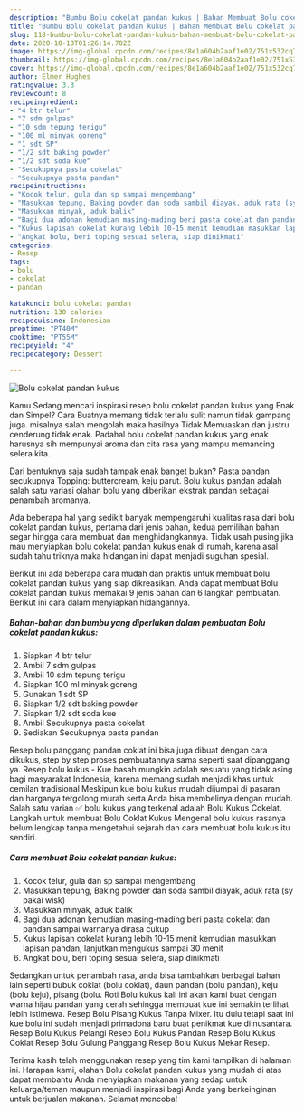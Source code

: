```yaml
---
description: "Bumbu Bolu cokelat pandan kukus | Bahan Membuat Bolu cokelat pandan kukus Yang Menggugah Selera"
title: "Bumbu Bolu cokelat pandan kukus | Bahan Membuat Bolu cokelat pandan kukus Yang Menggugah Selera"
slug: 118-bumbu-bolu-cokelat-pandan-kukus-bahan-membuat-bolu-cokelat-pandan-kukus-yang-menggugah-selera
date: 2020-10-13T01:26:14.702Z
image: https://img-global.cpcdn.com/recipes/8e1a604b2aaf1e02/751x532cq70/bolu-cokelat-pandan-kukus-foto-resep-utama.jpg
thumbnail: https://img-global.cpcdn.com/recipes/8e1a604b2aaf1e02/751x532cq70/bolu-cokelat-pandan-kukus-foto-resep-utama.jpg
cover: https://img-global.cpcdn.com/recipes/8e1a604b2aaf1e02/751x532cq70/bolu-cokelat-pandan-kukus-foto-resep-utama.jpg
author: Elmer Hughes
ratingvalue: 3.3
reviewcount: 8
recipeingredient:
- "4 btr telur"
- "7 sdm gulpas"
- "10 sdm tepung terigu"
- "100 ml minyak goreng"
- "1 sdt SP"
- "1/2 sdt baking powder"
- "1/2 sdt soda kue"
- "Secukupnya pasta cokelat"
- "Secukupnya pasta pandan"
recipeinstructions:
- "Kocok telur, gula dan sp sampai mengembang"
- "Masukkan tepung, Baking powder dan soda sambil diayak, aduk rata (sy pakai wisk)"
- "Masukkan minyak, aduk balik"
- "Bagi dua adonan kemudian masing-mading beri pasta cokelat dan pandan sampai warnanya dirasa cukup"
- "Kukus lapisan cokelat kurang lebih 10-15 menit kemudian masukkan lapisan pandan, lanjutkan mengukus sampai 30 menit"
- "Angkat bolu, beri toping sesuai selera, siap dinikmati"
categories:
- Resep
tags:
- bolu
- cokelat
- pandan

katakunci: bolu cokelat pandan 
nutrition: 130 calories
recipecuisine: Indonesian
preptime: "PT40M"
cooktime: "PT55M"
recipeyield: "4"
recipecategory: Dessert

---
```



![Bolu cokelat pandan kukus](https://img-global.cpcdn.com/recipes/8e1a604b2aaf1e02/751x532cq70/bolu-cokelat-pandan-kukus-foto-resep-utama.jpg)

Kamu Sedang mencari inspirasi resep bolu cokelat pandan kukus yang Enak dan Simpel? Cara Buatnya memang tidak terlalu sulit namun tidak gampang juga. misalnya salah mengolah maka hasilnya Tidak Memuaskan dan justru cenderung tidak enak. Padahal bolu cokelat pandan kukus yang enak harusnya sih mempunyai aroma dan cita rasa yang mampu memancing selera kita.

Dari bentuknya saja sudah tampak enak banget bukan? Pasta pandan secukupnya Topping: buttercream, keju parut. Bolu kukus pandan adalah salah satu variasi olahan bolu yang diberikan ekstrak pandan sebagai penambah aromanya.

Ada beberapa hal yang sedikit banyak mempengaruhi kualitas rasa dari bolu cokelat pandan kukus, pertama dari jenis bahan, kedua pemilihan bahan segar hingga cara membuat dan menghidangkannya. Tidak usah pusing jika mau menyiapkan bolu cokelat pandan kukus enak di rumah, karena asal sudah tahu triknya maka hidangan ini dapat menjadi suguhan spesial.


Berikut ini ada beberapa cara mudah dan praktis untuk membuat bolu cokelat pandan kukus yang siap dikreasikan. Anda dapat membuat Bolu cokelat pandan kukus memakai 9 jenis bahan dan 6 langkah pembuatan. Berikut ini cara dalam menyiapkan hidangannya.

<!--inarticleads1-->

##### Bahan-bahan dan bumbu yang diperlukan dalam pembuatan Bolu cokelat pandan kukus:

1. Siapkan 4 btr telur
1. Ambil 7 sdm gulpas
1. Ambil 10 sdm tepung terigu
1. Siapkan 100 ml minyak goreng
1. Gunakan 1 sdt SP
1. Siapkan 1/2 sdt baking powder
1. Siapkan 1/2 sdt soda kue
1. Ambil Secukupnya pasta cokelat
1. Sediakan Secukupnya pasta pandan


Resep bolu panggang pandan coklat ini bisa juga dibuat dengan cara dikukus, step by step proses pembuatannya sama seperti saat dipanggang ya. Resep bolu kukus - Kue basah mungkin adalah sesuatu yang tidak asing bagi masyarakat Indonesia, karena memang sudah menjadi khas untuk cemilan tradisional Meskipun kue bolu kukus mudah dijumpai di pasaran dan harganya tergolong murah serta Anda bisa membelinya dengan mudah. Salah satu varian ✅ bolu kukus yang terkenal adalah Bolu Kukus Cokelat. Langkah untuk membuat Bolu Coklat Kukus  Mengenal bolu kukus rasanya belum lengkap tanpa mengetahui sejarah dan cara membuat bolu kukus itu sendiri. 

<!--inarticleads2-->

##### Cara membuat Bolu cokelat pandan kukus:

1. Kocok telur, gula dan sp sampai mengembang
1. Masukkan tepung, Baking powder dan soda sambil diayak, aduk rata (sy pakai wisk)
1. Masukkan minyak, aduk balik
1. Bagi dua adonan kemudian masing-mading beri pasta cokelat dan pandan sampai warnanya dirasa cukup
1. Kukus lapisan cokelat kurang lebih 10-15 menit kemudian masukkan lapisan pandan, lanjutkan mengukus sampai 30 menit
1. Angkat bolu, beri toping sesuai selera, siap dinikmati


Sedangkan untuk penambah rasa, anda bisa tambahkan berbagai bahan lain seperti bubuk coklat (bolu coklat), daun pandan (bolu pandan), keju (bolu keju), pisang (bolu. Roti Bolu kukus kali ini akan kami buat dengan warna hijau pandan yang cerah sehingga membuat kue ini semakin terlihat lebih istimewa. Resep Bolu Pisang Kukus Tanpa Mixer. Itu dulu tetapi saat ini kue bolu ini sudah menjadi primadona baru buat penikmat kue di nusantara. Resep Bolu Kukus Pelangi Resep Bolu Kukus Pandan Resep Bolu Kukus Coklat Resep Bolu Gulung Panggang Resep Bolu Kukus Mekar Resep. 

Terima kasih telah menggunakan resep yang tim kami tampilkan di halaman ini. Harapan kami, olahan Bolu cokelat pandan kukus yang mudah di atas dapat membantu Anda menyiapkan makanan yang sedap untuk keluarga/teman maupun menjadi inspirasi bagi Anda yang berkeinginan untuk berjualan makanan. Selamat mencoba!
